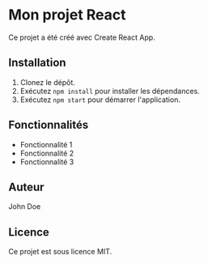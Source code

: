 # Mon projet React

Ce projet a été créé avec Create React App.

## Installation

1. Clonez le dépôt.
2. Exécutez `npm install` pour installer les dépendances.
3. Exécutez `npm start` pour démarrer l'application.

## Fonctionnalités

- Fonctionnalité 1
- Fonctionnalité 2
- Fonctionnalité 3

## Auteur

John Doe

## Licence

Ce projet est sous licence MIT.
